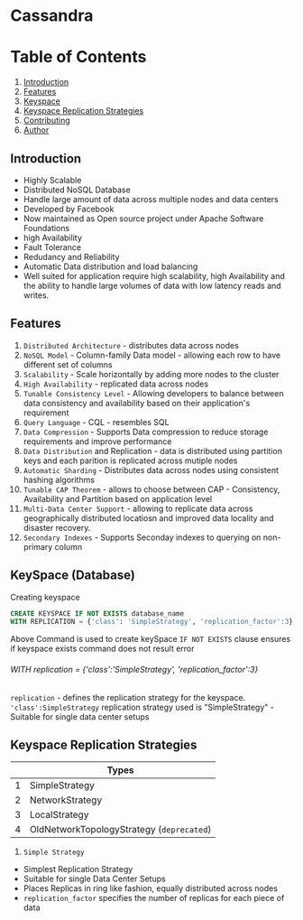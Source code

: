 # Cassandra

# Table of Contents

1. [Introduction](#introduction)
2. [Features](#features)
3. [Keyspace](#keyspace)
4. [Keyspace Replication Strategies](#strategy)
5. [Contributing](#contributing)
6. [Author](#author)

## Introduction

- Highly Scalable
- Distributed NoSQL Database
- Handle large amount of data across multiple nodes and data centers
- Developed by Facebook
- Now maintained as Open source project under Apache Software Foundations
- high Availability
- Fault Tolerance
- Redudancy and Reliability
- Automatic Data distribution and load balancing
- Well suited for application require high scalability, high Availability and the ability to handle large volumes of data with low latency reads and writes.

## Features

1. `Distributed Architecture` - distributes data across nodes
2. `NoSQL Model` - Column-family Data model - allowing each row to have different set of columns
3. `Scalability` - Scale horizontally by adding more nodes to the cluster
4. `High Availability` - replicated data across nodes
5. `Tunable Consistency Level` - Allowing developers to balance between data consistency and availability based on their application's requirement
6. `Query Language` - CQL - resembles SQL
7. `Data Compression` - Supports Data compression to reduce storage requirements and improve performance
8. `Data Distribution` and Replication - data is distributed using partition keys and each parition is replicated across mutiple nodes
9. `Automatic Sharding` - Distributes data across nodes using consistent hashing algorithms
10. `Tunable CAP Theorem` - allows to choose between CAP - Consistency, Availability and Partition based on application level
11. `Multi-Data Center Support` - allowing to replicate data across geographically distributed locatiosn and improved data locality and disaster recovery.
12. `Secondary Indexes` - Supports Seconday indexes to querying on non-primary column

## KeySpace (Database)

Creating keyspace

```sql
CREATE KEYSPACE IF NOT EXISTS database_name
WITH REPLICATION = {'class': 'SimpleStrategy', 'replication_factor':3};
```

Above Command is used to create keySpace
`IF NOT EXISTS` clause ensures if keyspace exists command does not result error

###### WITH replication = {'class':'SimpleStrategy', 'replication_factor':3}

`replication` - defines the replication strategy for the keyspace.
`'class':SimpleStrategy` replication strategy used is "SimpleStrategy" - Suitable for single data center setups

## Keyspace Replication Strategies

|     | Types                                     |
| --- | ----------------------------------------- |
| 1   | SimpleStrategy                            |
| 2   | NetworkStrategy                           |
| 3   | LocalStrategy                             |
| 4   | OldNetworkTopologyStrategy (`deprecated`) |

1. `Simple Strategy`

- Simplest Replication Strategy
- Suitable for single Data Center Setups
- Places Replicas in ring like fashion, equally distributed across nodes
- `replication_factor` specifies the number of replicas for each piece of data
